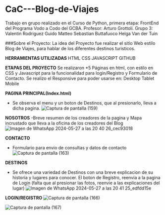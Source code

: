 # CaC---Blog-de-Viajes
Trabajo en grupo realizado en el Curso de Python, primera etapa: FrontEnd del Programa Vodo a Codo del GCBA. Profesor: Arturo Grottoli.
Grupo 3: Valentin Rodriguez
         Guido Matteo
         Sebastian Buttafuoco
         Helga Van der Tuin

###Sobre el Proyecto: 
La idea del Proyecto fue realizar el sitio Web estilo Blog de Viajes, para hablar de los diferentes destinos turisticos.

**HERRAMIENTAS UTILIZADAS**
HTML
CSS
JAVASCRIPT
GITHUB

**ETAPAS DEL PROYECTO**
Se realizaron *5 Páginas en html, con estilo en CSS y Javascript para la funcionalidad para login/Registro y Formulario de Contacto. Se realizo el Responsive para poder usarse en: 
Desktop
Tablet
Mobile

**PAGINA PRINCIPAL(Index.html)**
- Se observa el menu y un boton de Destinos, que al presionarlo, lleva a dicha pagina.
![Captura de pantalla (159)](https://github.com/va-rodriguez/CaC---Blog-de-Viajes/assets/21012687/57b53ea2-a442-4875-abf7-6eb24eecb987)

**NOSOTROS**
-Breve resumen de los creadores de la pagina y Mapa incrustado que lleva a la oficina de los creadores del Blog
![Imagen de WhatsApp 2024-05-27 a las 20 40 26_cec93018](https://github.com/va-rodriguez/CaC---Blog-de-Viajes/assets/21012687/8fe431b2-dc93-4d98-987e-4760e11e3197)

**CONTACTO**
- Formulario para envio de consultas y datos de contacto
![Captura de pantalla (163)](https://github.com/va-rodriguez/CaC---Blog-de-Viajes/assets/21012687/654fb818-14ee-458b-a4f1-2ab9662e4a2d)

**DESTINOS**
- Se ofrece una variedad de Destinos con una breve explicacion de su historia y lugares para conocer. El boton de Registro, reenvia a la pagina de Login (falta que al presionar las fotos, reenvie a las explicaciones del lugar)
![Imagen de WhatsApp 2024-05-27 a las 20 41 25_edfdd15e](https://github.com/va-rodriguez/CaC---Blog-de-Viajes/assets/21012687/0707767b-d596-400e-9cee-51dabc2fdf42)

 **LOGIN/REGISTRO** 
![Captura de pantalla (166)](https://github.com/va-rodriguez/CaC---Blog-de-Viajes/assets/21012687/c9dd3aeb-2d45-4b53-890d-74001139304c)

![Captura de pantalla (167)](https://github.com/va-rodriguez/CaC---Blog-de-Viajes/assets/21012687/f261e663-21e9-4744-8b4d-422b99a76dad)


